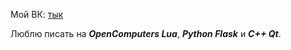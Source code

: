 <!--- Меня зовут **Кирилл Гусарев** --->

Мой ВК: [тык](https://vk.com/kgusarev/ "kgusarev")

Люблю писать на ***OpenComputers Lua***, ***Python Flask*** и ***C++ Qt***.


<!---
- 👋 Hi, I’m @GusarevKirill
- 👀 I’m interested in ...
- 🌱 I’m currently learning ...
- 💞️ I’m looking to collaborate on ...
- 📫 How to reach me ...
--->

<!---
GusarevKirill/GusarevKirill is a ✨ special ✨ repository because its `README.md` (this file) appears on your GitHub profile.
You can click the Preview link to take a look at your changes.
--->
